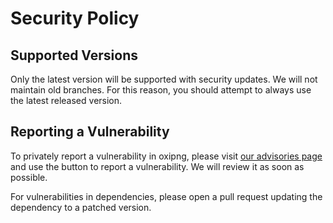 # Security Policy

## Supported Versions

Only the latest version will be supported with security updates. We will not maintain old branches.
For this reason, you should attempt to always use the latest released version.

## Reporting a Vulnerability

To privately report a vulnerability in oxipng, please visit [our advisories page](https://github.com/shssoichiro/oxipng/security/advisories) and use the button to report a vulnerability.
We will review it as soon as possible.

For vulnerabilities in dependencies, please open a pull request updating the dependency to a patched version.
